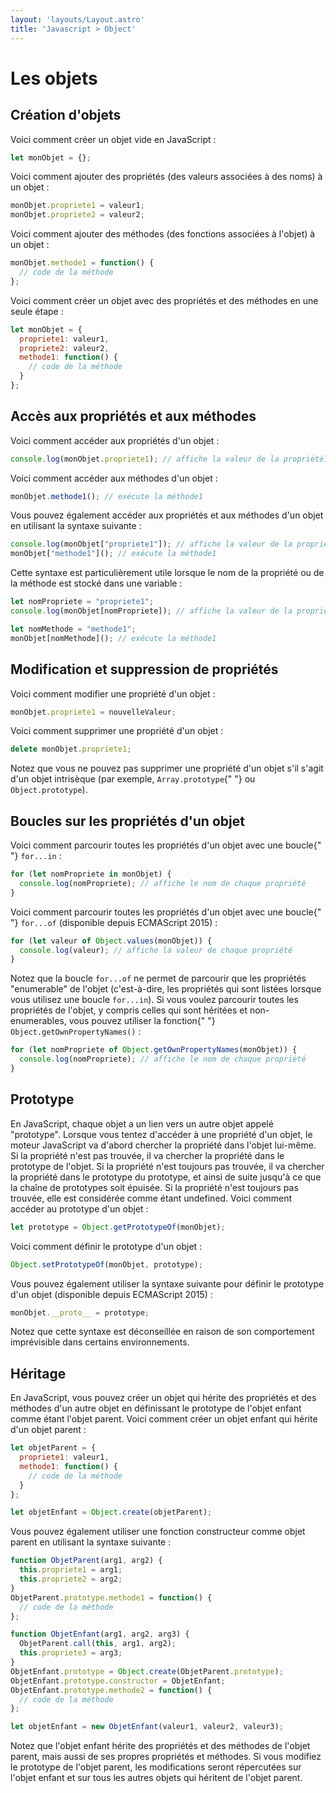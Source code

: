 ```yaml
---
layout: 'layouts/Layout.astro'
title: 'Javascript > Object'
---
```


# Les objets

## Création d'objets

Voici comment créer un objet vide en JavaScript :</p>
```js
let monObjet = {};
```

Voici comment ajouter des propriétés (des valeurs associées à des noms)
à un objet :
```js
monObjet.propriete1 = valeur1;
monObjet.propriete2 = valeur2;
```

Voici comment ajouter des méthodes (des fonctions associées à l'objet) à
un objet :
```js
monObjet.methode1 = function() {
  // code de la méthode
};
```

Voici comment créer un objet avec des propriétés et des méthodes en une
seule étape :
```js
let monObjet = {
  propriete1: valeur1,
  propriete2: valeur2,
  methode1: function() {
    // code de la méthode
  }
};
```

## Accès aux propriétés et aux méthodes

Voici comment accéder aux propriétés d'un objet :
```js
console.log(monObjet.propriete1); // affiche la valeur de la propriété1
```
Voici comment accéder aux méthodes d'un objet :
```js
monObjet.methode1(); // exécute la méthode1
```
Vous pouvez également accéder aux propriétés et aux méthodes d'un objet
en utilisant la syntaxe suivante :
```js
console.log(monObjet["propriete1"]); // affiche la valeur de la propriété1
monObjet["methode1"](); // exécute la méthode1
```
Cette syntaxe est particulièrement utile lorsque le nom de la propriété
ou de la méthode est stocké dans une variable :
```js
let nomPropriete = "propriete1";
console.log(monObjet[nomPropriete]); // affiche la valeur de la propriété1

let nomMethode = "methode1";
monObjet[nomMethode](); // exécute la méthode1
```
## Modification et suppression de propriétés

Voici comment modifier une propriété d'un objet :
```js
monObjet.propriete1 = nouvelleValeur;
```
Voici comment supprimer une propriété d'un objet :
```js
delete monObjet.propriete1;
```
Notez que vous ne pouvez pas supprimer une propriété d'un objet s'il
s'agit d'un objet intrisèque (par exemple, <code>Array.prototype</code>{" "}
ou <code>Object.prototype</code>).

## Boucles sur les propriétés d'un objet

Voici comment parcourir toutes les propriétés d'un objet avec une boucle{" "}
<code>for...in</code> :

```js
for (let nomPropriete in monObjet) {
  console.log(nomPropriete); // affiche le nom de chaque propriété
}
```

Voici comment parcourir toutes les propriétés d'un objet avec une boucle{" "}
<code>for...of</code> (disponible depuis ECMAScript 2015) :

```js
for (let valeur of Object.values(monObjet)) {
  console.log(valeur); // affiche la valeur de chaque propriété
}
```

Notez que la boucle <code>for...of</code> ne permet de parcourir que les
propriétés "enumerable" de l'objet (c'est-à-dire, les propriétés qui
sont listées lorsque vous utilisez une boucle <code>for...in</code>). Si
vous voulez parcourir toutes les propriétés de l'objet, y compris celles
qui sont héritées et non-enumerables, vous pouvez utiliser la fonction{" "}
<code>Object.getOwnPropertyNames()</code> :

```js
for (let nomPropriete of Object.getOwnPropertyNames(monObjet)) {
  console.log(nomPropriete); // affiche le nom de chaque propriété
}
```
## Prototype

En JavaScript, chaque objet a un lien vers un autre objet appelé
"prototype". Lorsque vous tentez d'accéder à une propriété d'un objet,
le moteur JavaScript va d'abord chercher la propriété dans l'objet
lui-même. Si la propriété n'est pas trouvée, il va chercher la propriété
dans le prototype de l'objet. Si la propriété n'est toujours pas
trouvée, il va chercher la propriété dans le prototype du prototype, et
ainsi de suite jusqu'à ce que la chaîne de prototypes soit épuisée. Si
la propriété n'est toujours pas trouvée, elle est considérée comme étant
undefined. Voici comment accéder au prototype d'un objet :
```js
let prototype = Object.getPrototypeOf(monObjet);
```

Voici comment définir le prototype d'un objet :

```js
Object.setPrototypeOf(monObjet, prototype);
```

Vous pouvez également utiliser la syntaxe suivante pour définir le
prototype d'un objet (disponible depuis ECMAScript 2015) :

```js
monObjet.__proto__ = prototype;
```

Notez que cette syntaxe est déconseillée en raison de son comportement
imprévisible dans certains environnements.

## Héritage

En JavaScript, vous pouvez créer un objet qui hérite des propriétés et
des méthodes d'un autre objet en définissant le prototype de l'objet
enfant comme étant l'objet parent. Voici comment créer un objet enfant
qui hérite d'un objet parent :
```js
let objetParent = {
  propriete1: valeur1,
  methode1: function() {
    // code de la méthode
  }
};

let objetEnfant = Object.create(objetParent);
```
Vous pouvez également utiliser une fonction constructeur comme objet
parent en utilisant la syntaxe suivante :
```js
function ObjetParent(arg1, arg2) {
  this.propriete1 = arg1;
  this.propriete2 = arg2;
}
ObjetParent.prototype.methode1 = function() {
  // code de la méthode
};

function ObjetEnfant(arg1, arg2, arg3) {
  ObjetParent.call(this, arg1, arg2);
  this.propriete3 = arg3;
}
ObjetEnfant.prototype = Object.create(ObjetParent.prototype);
ObjetEnfant.prototype.constructor = ObjetEnfant;
ObjetEnfant.prototype.methode2 = function() {
  // code de la méthode
};

let objetEnfant = new ObjetEnfant(valeur1, valeur2, valeur3);
```
Notez que l'objet enfant hérite des propriétés et des méthodes de
l'objet parent, mais aussi de ses propres propriétés et méthodes. Si
vous modifiez le prototype de l'objet parent, les modifications seront
répercutées sur l'objet enfant et sur tous les autres objets qui
héritent de l'objet parent.
